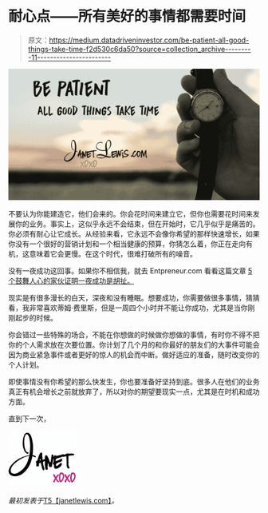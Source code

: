 # 耐心点——所有美好的事情都需要时间

> 原文：<https://medium.datadriveninvestor.com/be-patient-all-good-things-take-time-f2d530c6da50?source=collection_archive---------11----------------------->

![](img/312dfa4181ac2d582aa095c4bddc0c37.png)

不要认为你能建造它，他们会来的。你会花时间来建立它，但你也需要花时间来发展你的业务。事实上，这似乎永远不会结束，但在开始时，它几乎似乎是痛苦的。你必须有耐心让它成长。从经验来看，它永远不会像你希望的那样快速增长，如果你没有一个很好的营销计划和一个相当健康的预算，你猜怎么着，你正在走向有机，这意味着它会更慢。在这个时代，很难打破所有的噪音。

没有一夜成功这回事。如果你不相信我，就去 Entpreneur.com 看看这篇文章 [5 个鼓舞人心的家伙证明一夜成功是胡扯。](https://www.entrepreneur.com/article/251929)

现实是有很多漫长的白天，深夜和没有睡眠。想要成功，你需要做很多事情，猜猜看，我非常喜欢蒂姆·费里斯，但是一周四个小时并不能让你成功，尤其是当你刚刚起步的时候。

你会错过一些特殊的场合，不能在你想做的时候做你想做的事情，有时你不得不把你的个人需求放在次要位置。你计划了几个月的和你最好的朋友们的大事件可能会因为商业紧急事件或者更好的惊人的机会而中断。做好适应的准备，随时改变你的个人计划。

即使事情没有你希望的那么快发生，你也要准备好坚持到底。很多人在他们的业务真正有机会增长之前就放弃了，所以对你的期望要现实一点，尤其是在时机和成功方面。

直到下一次，

![](img/4c1eb260bdf0c059dabd3e32f4ae3416.png)

*最初发表于*[T5【janetlewis.com】](https://janetlewis.com/bepatient/)*。*